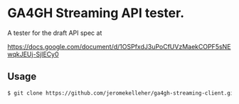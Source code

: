 # GA4GH Streaming API tester.

A tester for the draft API spec at 

https://docs.google.com/document/d/1OSPfxdJ3uPoCfUVzMaekCOPF5sNEwqkJEUj-SjlECy0

## Usage

```bash
$ git clone https://github.com/jeromekelleher/ga4gh-streaming-client.git


